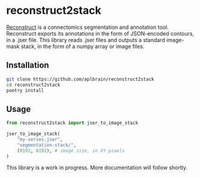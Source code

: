 # reconstruct2stack

[Reconstruct](https://github.com/SynapseWeb/PyReconstruct) is a connectomics segmentation and annotation tool. Reconstruct exports its annotations in the form of JSON-encoded contours, in a .jser file. This library reads .jser files and outputs a standard image-mask stack, in the form of a numpy array or image files.

## Installation

```bash
git clone https://github.com/aplbrain/reconstruct2stack
cd reconstruct2stack
poetry install
```

## Usage

```python
from reconstruct2stack import jser_to_image_stack

jser_to_image_stack(
    "my-series.jser",
    "segmentation-stack/",
    (8192, 8192), # image size, in XY pixels
)
```

This library is a work in progress. More documentation will follow shortly.
